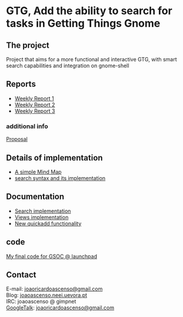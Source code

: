 # GTG, Add the ability to search for tasks in Getting Things Gnome

## The project

Project that aims for a more functional and interactive GTG, with smart
search capabilities and integration on gnome-shell

## Reports

- [Weekly Report 1](http://joaoascenso.neei.uevora.pt/?p=22)
- [Weekly Report 2](http://joaoascenso.neei.uevora.pt/?p=24)
- [Weekly Report 3](http://joaoascenso.neei.uevora.pt/?p=30)

### additional info

[Proposal](http://www.google-melange.com/gsoc/proposal/review/google/gsoc2011/joaoascenso/1)

## Details of implementation

- [A simple Mind Map](http://joaoascenso.neei.uevora.pt/?page_id=32)
- [search syntax and its
  implementation](http://joaoascenso.neei.uevora.pt/wp-content/uploads/2011/06/Gtgsearch.png)

## Documentation

- [Search implementation](/gtg/search)
- [Views implementation](/gtg/views)
- [New quickadd functionality](/quickadd%20gsoc2011)

## code

[My final code for GSOC @ launchpad](https://code.launchpad.net/~gtg-contributors/gtg/gsoc2011-joaoascenso)

## Contact

E-mail: <joaoricardoascenso@gmail.com>  
Blog: [joaoascenso.neei.uevora.pt](http://joaoascenso.neei.uevora.pt)  
IRC: joaoascenso @ gimpnet  
[GoogleTalk](/GoogleTalk): <joaoricardoascenso@gmail.com>

